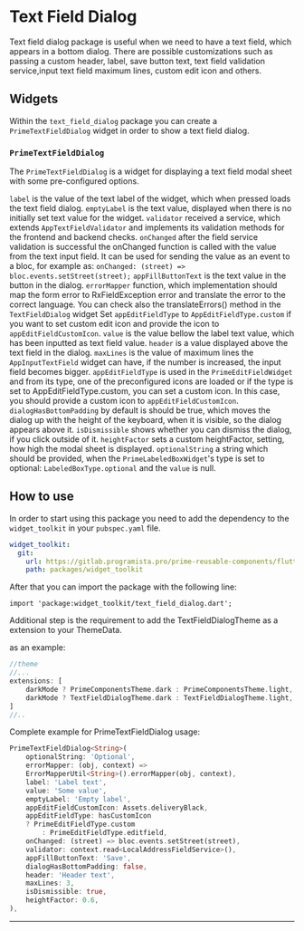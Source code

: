 # Text Field Dialog

Text field dialog package is useful when we need to have a text field, which appears in a bottom dialog.
There are possible customizations such as passing a custom header, label, save button text,
text field validation service,input text field maximum lines, custom edit icon and others.

## Widgets

Within the `text_field_dialog` package you can create a `PrimeTextFieldDialog` widget in order
to show a text field dialog. 

### `PrimeTextFieldDialog`

The `PrimeTextFieldDialog` is a widget for displaying a text field modal sheet with some
pre-configured options.

`label` is the value of the text label of the widget, which when pressed loads the
text field dialog.
`emptyLabel` is the text value, displayed when there is no initially set text
value for the widget.
`validator` received a service, which extends `AppTextFieldValidator` and
implements its validation methods for the frontend and backend checks.
`onChanged` after the field service validation is successful the onChanged
function is called with the value from the text input field. It can be used
for sending the value as an event to a bloc, for example as:
`onChanged: (street) => bloc.events.setStreet(street);`
`appFillButtonText` is the text value in the button in the dialog.
`errorMapper` function, which implementation should map the form error to
RxFieldException error and translate the error to the correct language.
You can check also the translateErrors() method in the `TextFieldDialog` widget
Set `appEditFieldType` to `AppEditFieldType.custom` if you want to set custom edit icon
and provide the icon to `appEditFieldCustomIcon`.
`value` is the value bellow the label text value, which has been inputted
as text field value.
`header` is a value displayed above the text field in the dialog.
`maxLines` is the value of maximum lines the `AppInputTextField` widget
can have, if the number is increased, the input field becomes bigger.
`appEditFieldType` is used in the `PrimeEditFieldWidget` and from its type,
one of the preconfigured icons are loaded or if the type is set to
AppEditFieldType.custom, you can set a custom icon. In this case, you should
provide a custom icon to `appEditFieldCustomIcon`.
`dialogHasBottomPadding` by default is should be true, which moves the dialog
up with the height of the keyboard, when it is visible, so the dialog appears
above it.
`isDismissible` shows whether you can dismiss the dialog, if you click outside
of it.
`heightFactor` sets a custom heightFactor, setting, how high the modal sheet
is displayed.
`optionalString` a string which should be provided, when the `PrimeLabeledBoxWidget`'s
type is set to optional: `LabeledBoxType.optional` and the `value` is null.

## How to use

In order to start using this package you need to add the dependency to the `widget_toolkit` in
your `pubspec.yaml` file.

```yaml
widget_toolkit:
  git:
    url: https://gitlab.programista.pro/prime-reusable-components/flutter
    path: packages/widget_toolkit
```

After that you can import the package with the following line:

`import 'package:widget_toolkit/text_field_dialog.dart';`

Additional step is the requirement to add the TextFieldDialogTheme as a 
extension to your ThemeData.

as an example:
```dart
//theme 
//...
extensions: [
    darkMode ? PrimeComponentsTheme.dark : PrimeComponentsTheme.light,
    darkMode ? TextFieldDialogTheme.dark : TextFieldDialogTheme.light,
]
//..
```

Complete example for PrimeTextFieldDialog usage:
```dart
PrimeTextFieldDialog<String>(
    optionalString: 'Optional',
    errorMapper: (obj, context) =>
    ErrorMapperUtil<String>().errorMapper(obj, context),
    label: 'Label text',
    value: 'Some value',
    emptyLabel: 'Empty label',
    appEditFieldCustomIcon: Assets.deliveryBlack,
    appEditFieldType: hasCustomIcon
    ? PrimeEditFieldType.custom
        : PrimeEditFieldType.editfield,
    onChanged: (street) => bloc.events.setStreet(street),
    validator: context.read<LocalAddressFieldService>(),
    appFillButtonText: 'Save',
    dialogHasBottomPadding: false,
    header: 'Header text',
    maxLines: 3,
    isDismissible: true,
    heightFactor: 0.6,
),
```

---
